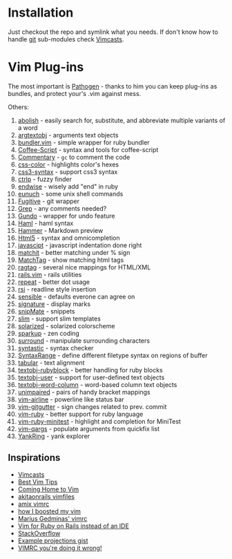 # Installation

Just checkout the repo and symlink what you needs. If don't know how to handle [git](http://git-scm.com/) sub-modules check [Vimcasts](http://vimcasts.org/episodes/synchronizing-plugins-with-git-submodules-and-pathogen/).

# Vim Plug-ins

The most important is [Pathogen](https://github.com/tpope/vim-pathogen) - thanks to him you can keep plug-ins as bundles, and protect your's .vim against mess.

Others:

  1. [abolish](https://github.com/tpope/vim-abolish.git) - easily search for, substitute, and abbreviate multiple variants of a word
  1. [argtextobj](https://github.com/vim-scripts/argtextobj.vim) - arguments text objects
  1. [bundler.vim](https://github.com/tpope/vim-bundler) - simple wrapper for ruby bundler
  1. [Coffee-Script](https://github.com/kchmck/vim-coffee-script) - syntax and tools for coffee-script
  1. [Commentary](https://github.com/tpope/vim-commentary) - `gc` to comment the code
  1. [css-color](https://github.com/ap/vim-css-color.git) - highlights color's hexes
  1. [css3-syntax](https://github.com/hail2u/vim-css3-syntax) - support css3 syntax
  1. [ctrlp](https://github.com/kien/ctrlp.vim) - fuzzy finder
  1. [endwise](https://github.com/tpope/vim-endwise) - wisely add "end" in ruby
  1. [eunuch](https://github.com/tpope/vim-eunuch) - some unix shell commands
  1. [Fugitive](https://github.com/tpope/vim-fugitive) - git wrapper
  1. [Grep](https://github.com/vim-scripts/grep.vim) - any comments needed?
  1. [Gundo](https://github.com/sjl/gundo.vim) - wrapper for undo feature
  1. [Haml](https://github.com/tpope/vim-haml) - haml syntax
  1. [Hammer](https://github.com/matthias-guenther/hammer.vim) - Markdown preview
  1. [Html5](https://github.com/othree/html5.vim) - syntax and omnicompletion
  1. [javascipt](https://github.com/pangloss/vim-javascript) - javascript indentation done right
  1. [matchit](https://github.com/edsono/vim-matchit) - better matching under % sign
  1. [MatchTag](https://github.com/gregsexton/MatchTag) - show matching html tags
  1. [ragtag](https://github.com/tpope/vim-ragtag) - several nice mappings for HTML/XML
  1. [rails.vim](https://github.com/tpope/vim-rails) - rails utilities
  1. [repeat](https://github.com/tpope/vim-repeat) - better dot usage
  1. [rsi](https://github.com/tpope/vim-rsi) - readline style insertion
  1. [sensible](https://github.com/tpope/vim-sensible) - defaults everone can agree on
  1. [signature](https://github.com/kshenoy/vim-signature) - display marks
  1. [snipMate](https://github.com/msanders/snipmate.vim) - snippets
  1. [slim](https://github.com/slim-template/vim-slim) - support slim templates
  1. [solarized](https://github.com/altercation/vim-colors-solarized) - solarized colorscheme
  1. [sparkup](https://github.com/bingaman/vim-sparkup) - zen coding
  1. [surround](https://github.com/tpope/vim-surround) - manipulate surrounding characters
  1. [syntastic](https://github.com/scrooloose/syntastic) - syntax checker
  1. [SyntaxRange](https://github.com/vim-scripts/SyntaxRange.git) - define different filetype syntax on regions of buffer
  1. [tabular](https://github.com/godlygeek/tabular) - text alignment
  1. [textobj-rubyblock](https://github.com/nelstrom/vim-textobj-rubyblock) - better handling for ruby blocks
  1. [textobj-user](https://github.com/kana/vim-textobj-user) - support for user-defined text objects
  1. [textobj-word-column](https://github.com/coderifous/textobj-word-column.vim) - word-based column text objects
  1. [unimpaired](https://github.com/tpope/vim-unimpaired) - pairs of handy bracket mappings
  1. [vim-airline](https://github.com/bling/vim-airline) - powerline like status bar
  1. [vim-gitgutter](https://github.com/airblade/vim-gitgutter) - sign changes related to prev. commit
  1. [vim-ruby](https://github.com/vim-ruby/vim-ruby) - better support for ruby language
  1. [vim-ruby-minitest](https://github.com/sunaku/vim-ruby-minitest) - highlight and completion for MiniTest
  1. [vim-qargs](https://github.com/nelstrom/vim-qargs) - populate arguments from quickfix list
  1. [YankRing](https://github.com/vim-scripts/YankRing.vim) - yank explorer

## Inspirations

* [Vimcasts](http://vimcasts.org/)
* [Best Vim Tips](http://vim.wikia.com/wiki/Best_Vim_Tips)
* [Coming Home to Vim](http://stevelosh.com/blog/2010/09/coming-home-to-vim/)
* [akitaonrails vimfiles](https://github.com/akitaonrails/vimfiles)
* [amix vimrc](http://amix.dk/blog/post/19486#The-ultimate-vim-configuration-vimrc)
* [how I boosted my vim](http://nvie.com/posts/how-i-boosted-my-vim/)
* [Marius Gedminas' vimrc](http://mg.pov.lt/vim/vimrc)
* [Vim for Ruby on Rails instead of an IDE](http://joshuaborn.info/blog/9d0b)
* [StackOverflow](http://stackoverflow.com/questions/tagged/vim)
* [Example projections gist](https://gist.github.com/jsteiner/5556217)
* [VIMRC you're doing it wrong!](http://bamgreeneggsandham.com/2013/11/19/vimrc-your-doing-it-wrong/)
